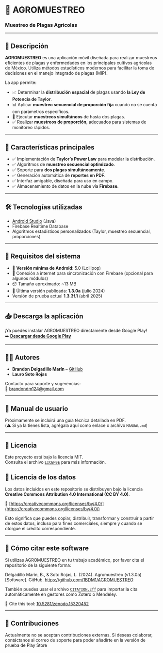 # 🌱 AGROMUESTREO
### Muestreo de Plagas Agrícolas

---

## 📌 Descripción

**AGROMUESTREO** es una aplicación móvil diseñada para realizar muestreos eficientes de plagas y enfermedades en los principales cultivos agrícolas de México. Utiliza métodos estadísticos modernos para facilitar la toma de decisiones en el manejo integrado de plagas (MIP).

La app permite:

- 📈 Determinar la **distribución espacial** de plagas usando **la Ley de Potencia de Taylor**.
- 📊 Aplicar **muestreo secuencial de proporción fija** cuando no se cuenta con parámetros específicos.
- 🔄 Ejecutar **muestreos simultáneos** de hasta dos plagas.
- ✅ Realizar **muestreos de proporción**, adecuados para sistemas de monitoreo rápidos.

---

## 🚀 Características principales

- ✅ Implementación de **Taylor’s Power Law** para modelar la distribución.
- ✅ Algoritmos de **muestreo secuencial optimizado**.
- ✅ Soporte para **dos plagas simultáneamente**.
- ✅ Generación automática de **reportes en PDF**.
- ✅ Interfaz amigable, diseñada para uso en campo.
- ✅ Almacenamiento de datos en la nube vía **Firebase**.

---

## 🛠️ Tecnologías utilizadas

- [Android Studio](https://developer.android.com/studio) (Java)
- Firebase Realtime Database
- Algoritmos estadísticos personalizados (Taylor, muestreo secuencial, proporciones)

---

## 📲 Requisitos del sistema

- 📱 **Versión mínima de Android**: 5.0 (Lollipop)
- 🔧 Conexión a internet para sincronización con Firebase (opcional para algunos módulos)
- 📦 Tamaño aproximado: ~13 MB
- 📅 Última versión publicada: **1.3.0a** (julio 2024)
- Versión de prueba actual **1.3.3f.1** (abril 2025)

---

## 📥 Descarga la aplicación

¡Ya puedes instalar AGROMUESTREO directamente desde Google Play!  
➡️ [**Descargar desde Google Play**](https://play.google.com/store/apps/details?id=com.techco.agromuestreo)

---

## 👨‍💻 Autores

- **Brandon Delgadillo Marín** – [GitHub](https://github.com/1BDM1)  
- **Lauro Soto Rojas**

Contacto para soporte y sugerencias:  
📧 [brandondm124@gmail.com](mailto:brandondm124@gmail.com)

---

## 📘 Manual de usuario

Próximamente se incluirá una guía técnica detallada en PDF.  
(⚠️ Si ya la tienes lista, agrégala aquí como enlace o archivo `MANUAL.md`)

---

## 📜 Licencia

Este proyecto está bajo la licencia MIT.  
Consulta el archivo [`LICENSE`](./LICENSE) para más información.

## 📄 Licencia de los datos

Los datos  incluidos en este repositorio se distribuyen bajo la licencia **Creative Commons Attribution 4.0 International (CC BY 4.0)**.

🔗 [https://creativecommons.org/licenses/by/4.0/](https://creativecommons.org/licenses/by/4.0/)

Esto significa que puedes copiar, distribuir, transformar y construir a partir de estos datos, incluso para fines comerciales, siempre y cuando se otorgue el crédito correspondiente.


---

## 📖 Cómo citar este software

Si utilizas AGROMUESTREO en tu trabajo académico, por favor cita el repositorio de la siguiente forma:

Delgadillo Marín, B., & Soto Rojas, L. (2024). Agromuestreo (v1.3.0a) [Software]. GitHub. https://github.com/1BDM1/AGROMUESTREO

También puedes usar el archivo [`CITATION.cff`](./CITATION.cff) para importar la cita automáticamente en gestores como Zotero o Mendeley.

📄 Cite this tool: [10.5281/zenodo.15320452](https://doi.org/10.5281/zenodo.15320451)


---



## 🤝 Contribuciones

Actualmente no se aceptan contribuciones externas. Si deseas colaborar, contáctanos al correo de soporte para poder añadirte en la versión de prueba de Play Store

